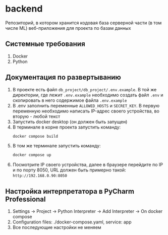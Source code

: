 # backend
Репозиторий, в котором хранится кодовая база серверной части (в том числе ML) веб-приложения для проекта по базам данных

## Системные требования
1. Docker
2. Python

## Документация по развертыванию

1. В проекте есть файл `db_project/db_project/.env.example`. В той же директории, где лежит `.env.example` необходимо создать файл `.env` и скопировать в него содержимое файла `.env.example` 
2. В .env заполнить переменные `ALLOWED_HOSTS` и `SECRET_KEY`. В первую переменную необходимо написать IP-адрес своего устройства, во вторую - любой текст
3. Запустить docker desktop (он должен быть запущен)
4. В терминале в корне проекта запустить команду:
    ```bash
    docker compose build
    ```
5. В том же терминале запустить команду:
    ```bash
    docker compose up
    ```
6. Посмотрите IP своего устройства, далее в браузере перейдите по IP и по порту 8050, URL должен быть примерно такой: `http://192.168.0.90:8050`

## Настройка интерпретатора в PyCharm Professional
1. Settings -> Project -> Python Interpreter -> Add Interpreter -> On docker compose
2. Configuration files: ./docker-compose.yaml, service: app
3. Все последующие настройки не меняем
